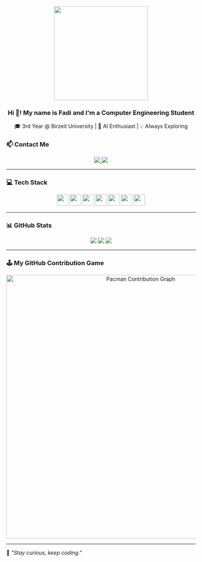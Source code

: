 <div align="center">
  <img src="https://media1.giphy.com/media/v1.Y2lkPTc5MGI3NjExc3Zha3AyeHpucmN3cXJ4NTUyZDcxMWdvdWs0Z3c2ZHp6c3JmY2xoaSZlcD12MV9pbnRlcm5hbF9naWZfYnlfaWQmY3Q9Zw/NKEt9elQ5cR68/giphy.gif" height="250"/>
</div>

<h3 align="center">Hi 👋! My name is Fadi and I'm a Computer Engineering Student</h3>

<p align="center">🎓 3rd Year @ Birzeit University | 🤖 AI Enthusiast | 💡 Always Exploring</p>


### 📫 Contact Me

<div align="center">
  <a href="https://www.linkedin.com/in/fadi-bassous/" target="_blank">
    <img src="https://img.shields.io/badge/LinkedIn-blue?style=for-the-badge&logo=linkedin" />
  </a>
  <a href="mailto:fadi2004b@gmail.com" target="_blank">
    <img src="https://img.shields.io/badge/Gmail-red?style=for-the-badge&logo=gmail&logoColor=white" />
  </a>
</div>

---

### 💻 Tech Stack

<div align="center">
  <img src="https://cdn.jsdelivr.net/gh/devicons/devicon/icons/python/python-original.svg" height="30"/>
  <img src="https://cdn.jsdelivr.net/gh/devicons/devicon/icons/c/c-original.svg" height="30"/>
  <img src="https://cdn.jsdelivr.net/gh/devicons/devicon/icons/cplusplus/cplusplus-original.svg" height="30"/>
  <img src="https://cdn.jsdelivr.net/gh/devicons/devicon/icons/java/java-original.svg" height="30"/>
  <img src="https://cdn.jsdelivr.net/gh/devicons/devicon/icons/tensorflow/tensorflow-original.svg" height="30"/>
  <img src="https://cdn.jsdelivr.net/gh/devicons/devicon/icons/html5/html5-original.svg" height="30"/>
  <img src="https://cdn.jsdelivr.net/gh/devicons/devicon/icons/css3/css3-original.svg" height="30"/>
</div>

---

### 📊 GitHub Stats

<div align="center">
  <img src="https://github-profile-summary-cards.vercel.app/api/cards/profile-details?username=engFadi&theme=tokyonight" />
  <img src="https://github-profile-summary-cards.vercel.app/api/cards/repos-per-language?username=engFadi&theme=tokyonight" />
  <img src="https://github-profile-summary-cards.vercel.app/api/cards/stats?username=engFadi&theme=tokyonight" />
</div>

---

### 🕹️ My GitHub Contribution Game

<div align="center">
  <img src="https://github.com/engFadi/engFadi/blob/main/d04f380d-393c-4157-8e4c-ce528cc85cd1.png" alt="Pacman Contribution Graph" width="700"/>
</div>

---

🧠 *"Stay curious, keep coding."*
